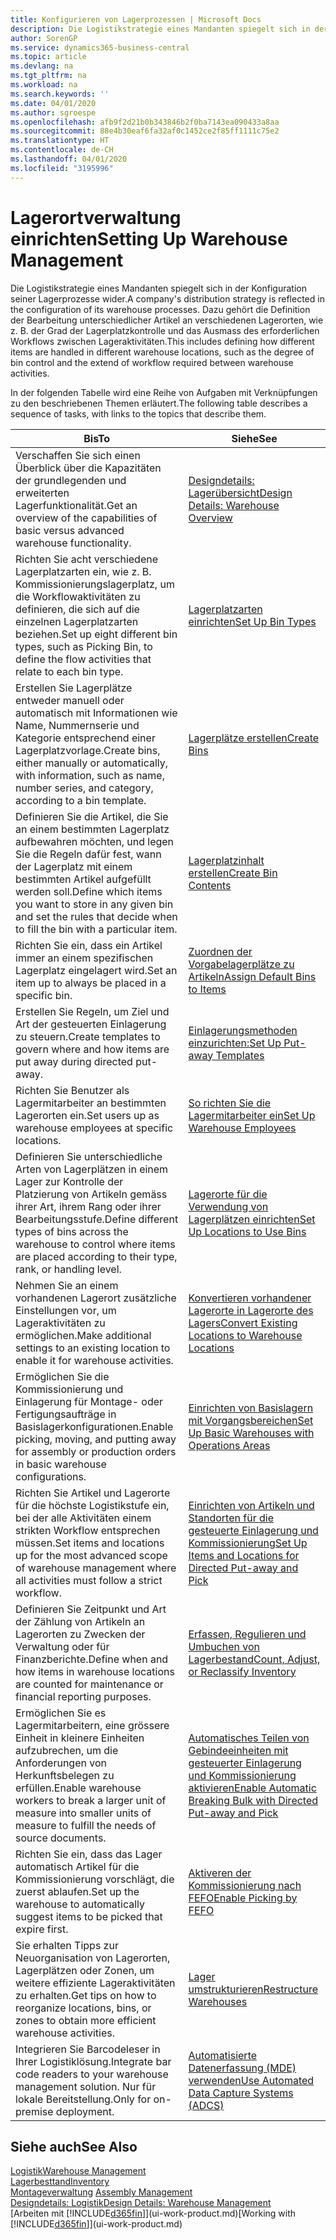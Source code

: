```yaml
---
title: Konfigurieren von Lagerprozessen | Microsoft Docs
description: Die Logistikstrategie eines Mandanten spiegelt sich in der Konfiguration seiner Lagerprozesse wider. Dazu gehört die Definition der Bearbeitung unterschiedlicher Artikel an verschiedenen Lagerorten, wie z. B. der Grad der Lagerplatzkontrolle und das Ausmass des erforderlichen Workflows zwischen Lageraktivitäten.
author: SorenGP
ms.service: dynamics365-business-central
ms.topic: article
ms.devlang: na
ms.tgt_pltfrm: na
ms.workload: na
ms.search.keywords: ''
ms.date: 04/01/2020
ms.author: sgroespe
ms.openlocfilehash: afb9f2d21b0b343846b2f0ba7143ea090433a8aa
ms.sourcegitcommit: 88e4b30eaf6fa32af0c1452ce2f85ff1111c75e2
ms.translationtype: HT
ms.contentlocale: de-CH
ms.lasthandoff: 04/01/2020
ms.locfileid: "3195996"
---
```

# <a name="setting-up-warehouse-management"></a><span data-ttu-id="14398-104">Lagerortverwaltung einrichten</span><span class="sxs-lookup"><span data-stu-id="14398-104">Setting Up Warehouse Management</span></span>
<span data-ttu-id="14398-105">Die Logistikstrategie eines Mandanten spiegelt sich in der Konfiguration seiner Lagerprozesse wider.</span><span class="sxs-lookup"><span data-stu-id="14398-105">A company's distribution strategy is reflected in the configuration of its warehouse processes.</span></span> <span data-ttu-id="14398-106">Dazu gehört die Definition der Bearbeitung unterschiedlicher Artikel an verschiedenen Lagerorten, wie z. B. der Grad der Lagerplatzkontrolle und das Ausmass des erforderlichen Workflows zwischen Lageraktivitäten.</span><span class="sxs-lookup"><span data-stu-id="14398-106">This includes defining how different items are handled in different warehouse locations, such as the degree of bin control and the extend of workflow required between warehouse activities.</span></span>  

 <span data-ttu-id="14398-107">In der folgenden Tabelle wird eine Reihe von Aufgaben mit Verknüpfungen zu den beschriebenen Themen erläutert.</span><span class="sxs-lookup"><span data-stu-id="14398-107">The following table describes a sequence of tasks, with links to the topics that describe them.</span></span>   

|<span data-ttu-id="14398-108">**Bis**</span><span class="sxs-lookup"><span data-stu-id="14398-108">**To**</span></span>|<span data-ttu-id="14398-109">**Siehe**</span><span class="sxs-lookup"><span data-stu-id="14398-109">**See**</span></span>|  
|------------|-------------|  
|<span data-ttu-id="14398-110">Verschaffen Sie sich einen Überblick über die Kapazitäten der grundlegenden und erweiterten Lagerfunktionalität.</span><span class="sxs-lookup"><span data-stu-id="14398-110">Get an overview of the capabilities of basic versus advanced warehouse functionality.</span></span>|[<span data-ttu-id="14398-111">Designdetails: Lagerübersicht</span><span class="sxs-lookup"><span data-stu-id="14398-111">Design Details: Warehouse Overview</span></span>](design-details-warehouse-overview.md)|  
|<span data-ttu-id="14398-112">Richten Sie acht verschiedene Lagerplatzarten ein, wie z. B. Kommissionierungslagerplatz, um die Workflowaktivitäten zu definieren, die sich auf die einzelnen Lagerplatzarten beziehen.</span><span class="sxs-lookup"><span data-stu-id="14398-112">Set up eight different bin types, such as Picking Bin, to define the flow activities that relate to each bin type.</span></span>|[<span data-ttu-id="14398-113">Lagerplatzarten einrichten</span><span class="sxs-lookup"><span data-stu-id="14398-113">Set Up Bin Types</span></span>](warehouse-how-to-set-up-bin-types.md)|  
|<span data-ttu-id="14398-114">Erstellen Sie Lagerplätze entweder manuell oder automatisch mit Informationen wie Name, Nummernserie und Kategorie entsprechend einer Lagerplatzvorlage.</span><span class="sxs-lookup"><span data-stu-id="14398-114">Create bins, either manually or automatically, with information, such as name, number series, and category, according to a bin template.</span></span>|[<span data-ttu-id="14398-115">Lagerplätze erstellen</span><span class="sxs-lookup"><span data-stu-id="14398-115">Create Bins</span></span>](warehouse-how-to-create-individual-bins.md)|  
|<span data-ttu-id="14398-116">Definieren Sie die Artikel, die Sie an einem bestimmten Lagerplatz aufbewahren möchten, und legen Sie die Regeln dafür fest, wann der Lagerplatz mit einem bestimmten Artikel aufgefüllt werden soll.</span><span class="sxs-lookup"><span data-stu-id="14398-116">Define which items you want to store in any given bin and set the rules that decide when to fill the bin with a particular item.</span></span>|[<span data-ttu-id="14398-117">Lagerplatzinhalt erstellen</span><span class="sxs-lookup"><span data-stu-id="14398-117">Create Bin Contents</span></span>](warehouse-how-to-set-up-bin-contents.md)|  
|<span data-ttu-id="14398-118">Richten Sie ein, dass ein Artikel immer an einem spezifischen Lagerplatz eingelagert wird.</span><span class="sxs-lookup"><span data-stu-id="14398-118">Set an item up to always be placed in a specific bin.</span></span>|[<span data-ttu-id="14398-119">Zuordnen der Vorgabelagerplätze zu Artikeln</span><span class="sxs-lookup"><span data-stu-id="14398-119">Assign Default Bins to Items</span></span>](warehouse-how-to-assign-default-bins-to-items.md)|
|<span data-ttu-id="14398-120">Erstellen Sie Regeln, um Ziel und Art der gesteuerten Einlagerung zu steuern.</span><span class="sxs-lookup"><span data-stu-id="14398-120">Create templates to govern where and how items are put away during directed put-away.</span></span>|[<span data-ttu-id="14398-121">Einlagerungsmethoden einzurichten:</span><span class="sxs-lookup"><span data-stu-id="14398-121">Set Up Put-away Templates</span></span>](warehouse-how-to-set-up-put-away-templates.md)|
|<span data-ttu-id="14398-122">Richten Sie Benutzer als Lagermitarbeiter an bestimmten Lagerorten ein.</span><span class="sxs-lookup"><span data-stu-id="14398-122">Set users up as warehouse employees at specific locations.</span></span>|[<span data-ttu-id="14398-123">So richten Sie die Lagermitarbeiter ein</span><span class="sxs-lookup"><span data-stu-id="14398-123">Set Up Warehouse Employees</span></span>](warehouse-how-to-set-up-warehouse-employees.md)|
|<span data-ttu-id="14398-124">Definieren Sie unterschiedliche Arten von Lagerplätzen in einem Lager zur Kontrolle der Platzierung von Artikeln gemäss ihrer Art, ihrem Rang oder ihrer Bearbeitungsstufe.</span><span class="sxs-lookup"><span data-stu-id="14398-124">Define different types of bins across the warehouse to control where items are placed according to their type, rank, or handling level.</span></span>|[<span data-ttu-id="14398-125">Lagerorte für die Verwendung von Lagerplätzen einrichten</span><span class="sxs-lookup"><span data-stu-id="14398-125">Set Up Locations to Use Bins</span></span>](warehouse-how-to-set-up-locations-to-use-bins.md)|
|<span data-ttu-id="14398-126">Nehmen Sie an einem vorhandenen Lagerort zusätzliche Einstellungen vor, um Lageraktivitäten zu ermöglichen.</span><span class="sxs-lookup"><span data-stu-id="14398-126">Make additional settings to an existing location to enable it for warehouse activities.</span></span>|[<span data-ttu-id="14398-127">Konvertieren vorhandener Lagerorte in Lagerorte des Lagers</span><span class="sxs-lookup"><span data-stu-id="14398-127">Convert Existing Locations to Warehouse Locations</span></span>](warehouse-how-to-convert-existing-locations-to-warehouse-locations.md)|
|<span data-ttu-id="14398-128">Ermöglichen Sie die Kommissionierung und Einlagerung für Montage- oder Fertigungsaufträge in Basislagerkonfigurationen.</span><span class="sxs-lookup"><span data-stu-id="14398-128">Enable picking, moving, and putting away for assembly or production orders in basic warehouse configurations.</span></span>|[<span data-ttu-id="14398-129">Einrichten von Basislagern mit Vorgangsbereichen</span><span class="sxs-lookup"><span data-stu-id="14398-129">Set Up Basic Warehouses with Operations Areas</span></span>](warehouse-how-to-set-up-basic-warehouses-with-operations-areas.md)|  
|<span data-ttu-id="14398-130">Richten Sie Artikel und Lagerorte für die höchste Logistikstufe ein, bei der alle Aktivitäten einem strikten Workflow entsprechen müssen.</span><span class="sxs-lookup"><span data-stu-id="14398-130">Set items and locations up for the most advanced scope of warehouse management where all activities must follow a strict workflow.</span></span>|[<span data-ttu-id="14398-131">Einrichten von Artikeln und Standorten für die gesteuerte Einlagerung und Kommissionierung</span><span class="sxs-lookup"><span data-stu-id="14398-131">Set Up Items and Locations for Directed Put-away and Pick</span></span>](warehouse-how-to-set-up-items-for-directed-put-away-and-pick.md)|  
|<span data-ttu-id="14398-132">Definieren Sie Zeitpunkt und Art der Zählung von Artikeln an Lagerorten zu Zwecken der Verwaltung oder für Finanzberichte.</span><span class="sxs-lookup"><span data-stu-id="14398-132">Define when and how items in warehouse locations are counted for maintenance or financial reporting purposes.</span></span>|[<span data-ttu-id="14398-133">Erfassen, Regulieren und Umbuchen von Lagerbestand</span><span class="sxs-lookup"><span data-stu-id="14398-133">Count, Adjust, or Reclassify Inventory</span></span>](inventory-how-count-adjust-reclassify.md)|
|<span data-ttu-id="14398-134">Ermöglichen Sie es Lagermitarbeitern, eine grössere Einheit in kleinere Einheiten aufzubrechen, um die Anforderungen von Herkunftsbelegen zu erfüllen.</span><span class="sxs-lookup"><span data-stu-id="14398-134">Enable warehouse workers to break a larger unit of measure into smaller units of measure to fulfill the needs of source documents.</span></span>|[<span data-ttu-id="14398-135">Automatisches Teilen von Gebindeeinheiten mit gesteuerter Einlagerung und Kommissionierung aktivieren</span><span class="sxs-lookup"><span data-stu-id="14398-135">Enable Automatic Breaking Bulk with Directed Put-away and Pick</span></span>](warehouse-enable-automatic-breaking-bulk-with-directed-put-away-and-pick.md)|  
|<span data-ttu-id="14398-136">Richten Sie ein, dass das Lager automatisch Artikel für die Kommissionierung vorschlägt, die zuerst ablaufen.</span><span class="sxs-lookup"><span data-stu-id="14398-136">Set up the warehouse to automatically suggest items to be picked that expire first.</span></span>|[<span data-ttu-id="14398-137">Aktiveren der Kommissionierung nach FEFO</span><span class="sxs-lookup"><span data-stu-id="14398-137">Enable Picking by FEFO</span></span>](warehouse-picking-by-fefo.md)|
|<span data-ttu-id="14398-138">Sie erhalten Tipps zur Neuorganisation von Lagerorten, Lagerplätzen oder Zonen, um weitere effiziente Lageraktivitäten zu erhalten.</span><span class="sxs-lookup"><span data-stu-id="14398-138">Get tips on how to reorganize locations, bins, or zones to obtain more efficient warehouse activities.</span></span>|[<span data-ttu-id="14398-139">Lager umstrukturieren</span><span class="sxs-lookup"><span data-stu-id="14398-139">Restructure Warehouses</span></span>](warehouse-how-to-restructure-warehouses.md)|
|<span data-ttu-id="14398-140">Integrieren Sie Barcodeleser in Ihrer Logistiklösung.</span><span class="sxs-lookup"><span data-stu-id="14398-140">Integrate bar code readers to your warehouse management solution.</span></span> <span data-ttu-id="14398-141">Nur für lokale Bereitstellung.</span><span class="sxs-lookup"><span data-stu-id="14398-141">Only for on-premise deployment.</span></span>|[<span data-ttu-id="14398-142">Automatisierte Datenerfassung (MDE) verwenden</span><span class="sxs-lookup"><span data-stu-id="14398-142">Use Automated Data Capture Systems (ADCS)</span></span>](warehouse-use-automated-data-capture-systems-adcs.md)|

## <a name="see-also"></a><span data-ttu-id="14398-143">Siehe auch</span><span class="sxs-lookup"><span data-stu-id="14398-143">See Also</span></span>  
[<span data-ttu-id="14398-144">Logistik</span><span class="sxs-lookup"><span data-stu-id="14398-144">Warehouse Management</span></span>](warehouse-manage-warehouse.md)  
[<span data-ttu-id="14398-145">Lagerbesttand</span><span class="sxs-lookup"><span data-stu-id="14398-145">Inventory</span></span>](inventory-manage-inventory.md)  
<span data-ttu-id="14398-146">[Montageverwaltung](assembly-assemble-items.md)  </span><span class="sxs-lookup"><span data-stu-id="14398-146">[Assembly Management](assembly-assemble-items.md)  </span></span>  
[<span data-ttu-id="14398-147">Designdetails: Logistik</span><span class="sxs-lookup"><span data-stu-id="14398-147">Design Details: Warehouse Management</span></span>](design-details-warehouse-management.md)  
<span data-ttu-id="14398-148">[Arbeiten mit [!INCLUDE[d365fin](includes/d365fin_md.md)]](ui-work-product.md)</span><span class="sxs-lookup"><span data-stu-id="14398-148">[Working with [!INCLUDE[d365fin](includes/d365fin_md.md)]](ui-work-product.md)</span></span>
